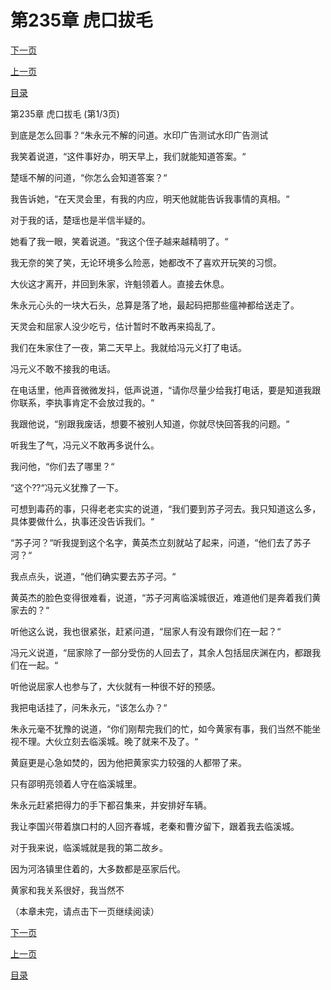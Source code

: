 <h1>第235章   虎口拔毛</h1>
            <div><p><a href="./703_%E7%AC%AC235%E7%AB%A0_%E8%99%8E%E5%8F%A3%E6%8B%94%E6%AF%9B.md">下一页</a></p><p><a href="./701_%E7%AC%AC234%E7%AB%A0_%E6%91%87%E5%B0%BE%E4%B9%9E%E6%80%9C.md">上一页</a></p><p><a href="../">目录</a></p></div>
            <div><p>第235章   虎口拔毛 (第1/3页)</p><p>到底是怎么回事？“朱永元不解的问道。水印广告测试水印广告测试</p><p>我笑着说道，“这件事好办，明天早上，我们就能知道答案。“</p><p>楚瑶不解的问道，“你怎么会知道答案？“</p><p>我告诉她，“在天灵会里，有我的内应，明天他就能告诉我事情的真相。“</p><p>对于我的话，楚瑶也是半信半疑的。</p><p>她看了我一眼，笑着说道。“我这个侄子越来越精明了。“</p><p>我无奈的笑了笑，无论环境多么险恶，她都改不了喜欢开玩笑的习惯。</p><p>大伙这才离开，并回到朱家，许魁领着人。直接去休息。</p><p>朱永元心头的一块大石头，总算是落了地，最起码把那些瘟神都给送走了。</p><p>天灵会和屈家人没少吃亏，估计暂时不敢再来捣乱了。</p><p>我们在朱家住了一夜，第二天早上。我就给冯元义打了电话。</p><p>冯元义不敢不接我的电话。</p><p>在电话里，他声音微微发抖，低声说道，“请你尽量少给我打电话，要是知道我跟你联系，李执事肯定不会放过我的。“</p><p>我跟他说，“别跟我废话，想要不被别人知道，你就尽快回答我的问题。“</p><p>听我生了气，冯元义不敢再多说什么。</p><p>我问他，“你们去了哪里？“</p><p>“这个??“冯元义犹豫了一下。</p><p>可想到毒药的事，只得老老实实的说道，“我们要到苏子河去。我只知道这么多，具体要做什么，执事还没告诉我们。“</p><p>“苏子河？“听我提到这个名字，黄英杰立刻就站了起来，问道，“他们去了苏子河？“</p><p>我点点头，说道，“他们确实要去苏子河。“</p><p>黄英杰的脸色变得很难看，说道，“苏子河离临溪城很近，难道他们是奔着我们黄家去的？“</p><p>听他这么说，我也很紧张，赶紧问道，“屈家人有没有跟你们在一起？“</p><p>冯元义说道，“屈家除了一部分受伤的人回去了，其余人包括屈庆渊在内，都跟我们在一起。“</p><p>听他说屈家人也参与了，大伙就有一种很不好的预感。</p><p>我把电话挂了，问朱永元，“该怎么办？“</p><p>朱永元毫不犹豫的说道，“你们刚帮完我们的忙，如今黄家有事，我们当然不能坐视不理。大伙立刻去临溪城。晚了就来不及了。“</p><p>黄庭更是心急如焚的，因为他把黄家实力较强的人都带了来。</p><p>只有邵明亮领着人守在临溪城里。</p><p>朱永元赶紧把得力的手下都召集来，并安排好车辆。</p><p>我让李国兴带着旗口村的人回齐春城，老秦和曹汐留下，跟着我去临溪城。</p><p>对于我来说，临溪城就是我的第二故乡。</p><p>因为河洛镇里住着的，大多数都是巫家后代。</p><p>黄家和我关系很好，我当然不</p><p>（本章未完，请点击下一页继续阅读）</p></div>
            <div><p><a href="./703_%E7%AC%AC235%E7%AB%A0_%E8%99%8E%E5%8F%A3%E6%8B%94%E6%AF%9B.md">下一页</a></p><p><a href="./701_%E7%AC%AC234%E7%AB%A0_%E6%91%87%E5%B0%BE%E4%B9%9E%E6%80%9C.md">上一页</a></p><p><a href="../">目录</a></p></div>